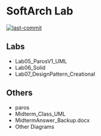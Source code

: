 # SoftArch Lab
[![last-commit](https://img.shields.io/github/last-commit/sirawit-suk/SoftArch-Lab?logo=github&logoColor=white)](https://github.com/sirawit-suk/SoftArch-Lab) 

## Labs
- Lab05_ParosV1_UML
- Lab06_Solid
- Lab07_DesignPattern_Creational

## Others
- paros
- Midterm_Class_UML
- MidtermAnswer_Backup.docx
- Other Diagrams
